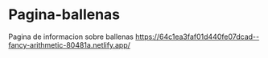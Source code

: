# Pagina-ballenas
Pagina de informacion sobre ballenas
https://64c1ea3faf01d440fe07dcad--fancy-arithmetic-80481a.netlify.app/
